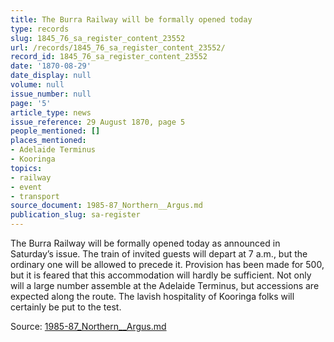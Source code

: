 ```yaml
---
title: The Burra Railway will be formally opened today
type: records
slug: 1845_76_sa_register_content_23552
url: /records/1845_76_sa_register_content_23552/
record_id: 1845_76_sa_register_content_23552
date: '1870-08-29'
date_display: null
volume: null
issue_number: null
page: '5'
article_type: news
issue_reference: 29 August 1870, page 5
people_mentioned: []
places_mentioned:
- Adelaide Terminus
- Kooringa
topics:
- railway
- event
- transport
source_document: 1985-87_Northern__Argus.md
publication_slug: sa-register
---
```


The Burra Railway will be formally opened today as announced in Saturday’s issue.  The train of invited guests will depart at 7 a.m., but the ordinary one will be allowed to precede it.  Provision has been made for 500, but it is feared that this accommodation will hardly be sufficient.  Not only will a large number assemble at the Adelaide Terminus, but accessions are expected along the route.  The lavish hospitality of Kooringa folks will certainly be put to the test.

Source: [1985-87_Northern__Argus.md](/downloads/markdown/1985-87_Northern__Argus.md)
